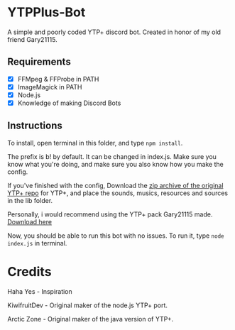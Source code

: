 # YTPPlus-Bot
 A simple and poorly coded YTP+ discord bot. Created in honor of my old friend Gary21115.

## Requirements
- [x] FFMpeg & FFProbe in PATH
- [x] ImageMagick in PATH
- [x] Node.js
- [x] Knowledge of making Discord Bots

## Instructions

To install, open terminal in this folder, and type `npm install`.

The prefix is b! by default. It can be changed in index.js.
Make sure you know what you're doing, and make sure you also know how you make the config.

If you've finished with the config, Download the [zip archive of the original YTP+ repo](https://github.com/hellfire3d/YTPPlus) for YTP+, and place the sounds, musics, resources and sources in the lib folder.

Personally, i would recommend using the YTP+ pack Gary21115 made. [Download here](https://www.dropbox.com/sh/3vkcrinzd8zq8kn/AACDyQqAbU8EpOQX6uzYhI3xa?dl=1)

Now, you should be able to run this bot with no issues. To run it, type `node index.js` in terminal.

# Credits
Haha Yes - Inspiration

KiwifruitDev - Original maker of the node.js YTP+ port.

Arctic Zone - Original maker of the java version of YTP+.

